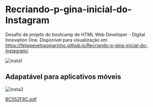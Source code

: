 # Recriando-p-gina-inicial-do-Instagram
Desafio de projeto do bootcamp de HTML Web Developer - Digital Innovation One.
Disponível para visualização em https://felippevelosomarinho.github.io/Recriando-p-gina-inicial-do-Instagram/.

![insta1](https://user-images.githubusercontent.com/60450622/95667864-4ba84c80-0b42-11eb-9800-039ab0fab2c2.PNG)

## Adapatável para aplicativos móveis
![insta2](https://user-images.githubusercontent.com/60450622/95667887-7db9ae80-0b42-11eb-8449-24e53801ca35.PNG)

[BC552F8C.pdf](https://github.com/FelippeVelosoMarinho/Recriando-p-gina-inicial-do-Instagram/files/5362449/BC552F8C.pdf)
